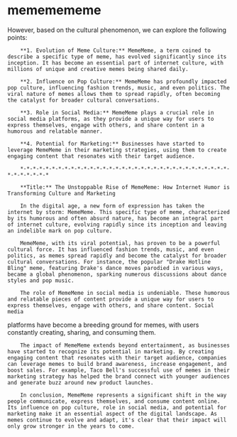 # mememememe

 However, based on the cultural phenomenon, we can explore the following points:

        **1. Evolution of Meme Culture:** MemeMeme, a term coined to describe a specific type of meme, has evolved significantly since its inception. It has become an essential part of internet culture, with millions of unique and creative memes being shared daily.

        **2. Influence on Pop Culture:** MemeMeme has profoundly impacted pop culture, influencing fashion trends, music, and even politics. The viral nature of memes allows them to spread rapidly, often becoming the catalyst for broader cultural conversations.

        **3. Role in Social Media:** MemeMeme plays a crucial role in social media platforms, as they provide a unique way for users to express themselves, engage with others, and share content in a humorous and relatable manner.

        **4. Potential for Marketing:** Businesses have started to leverage MemeMeme in their marketing strategies, using them to create engaging content that resonates with their target audience.

        *-*-*-*-*-*-*-*-*-*-*-*-*-*-*-*-*-*-*-*-*-*-*-*-*-*-*-*-*-*-*-*-*-*-*-*-*-*-*-*

        **Title:** The Unstoppable Rise of MemeMeme: How Internet Humor is Transforming Culture and Marketing

        In the digital age, a new form of expression has taken the internet by storm: MemeMeme. This specific type of meme, characterized by its humorous and often absurd nature, has become an integral part of internet culture, evolving rapidly since its inception and leaving an indelible mark on pop culture.

        MemeMeme, with its viral potential, has proven to be a powerful cultural force. It has influenced fashion trends, music, and even politics, as memes spread rapidly and become the catalyst for broader cultural conversations. For instance, the popular "Drake Hotline Bling" meme, featuring Drake's dance moves parodied in various ways, became a global phenomenon, sparking numerous discussions about dance styles and pop music.

        The role of MemeMeme in social media is undeniable. These humorous and relatable pieces of content provide a unique way for users to express themselves, engage with others, and share content. Social media

 platforms have become a breeding ground for memes, with users constantly creating, sharing, and consuming them.

        The impact of MemeMeme extends beyond entertainment, as businesses have started to recognize its potential in marketing. By creating engaging content that resonates with their target audience, companies can leverage memes to build brand awareness, increase engagement, and boost sales. For example, Taco Bell's successful use of memes in their marketing strategy has helped the brand connect with younger audiences and generate buzz around new product launches.

        In conclusion, MemeMeme represents a significant shift in the way people communicate, express themselves, and consume content online. Its influence on pop culture, role in social media, and potential for marketing make it an essential aspect of the digital landscape. As memes continue to evolve and adapt, it's clear that their impact will only grow stronger in the years to come.